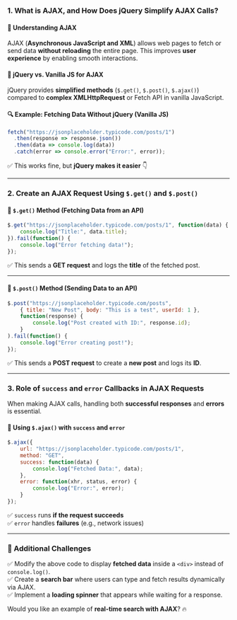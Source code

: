 ### **1. What is AJAX, and How Does jQuery Simplify AJAX Calls?**  

#### **📌 Understanding AJAX**  
AJAX (**Asynchronous JavaScript and XML**) allows web pages to fetch or send data **without reloading** the entire page. This improves **user experience** by enabling smooth interactions.  

#### **📌 jQuery vs. Vanilla JS for AJAX**  
jQuery provides **simplified methods** (`$.get()`, `$.post()`, `$.ajax()`) compared to **complex XMLHttpRequest** or Fetch API in vanilla JavaScript.

#### **🔍 Example: Fetching Data Without jQuery (Vanilla JS)**
```javascript
fetch("https://jsonplaceholder.typicode.com/posts/1")
  .then(response => response.json())
  .then(data => console.log(data))
  .catch(error => console.error("Error:", error));
```
✅ This works fine, but **jQuery makes it easier** 👇  

---

### **2. Create an AJAX Request Using `$.get()` and `$.post()`**  

#### **📌 `$.get()` Method** (Fetching Data from an API)
```javascript
$.get("https://jsonplaceholder.typicode.com/posts/1", function(data) {
    console.log("Title:", data.title);
}).fail(function() {
    console.log("Error fetching data!");
});
```
✅ This sends a **GET request** and logs the **title** of the fetched post.

---

#### **📌 `$.post()` Method** (Sending Data to an API)
```javascript
$.post("https://jsonplaceholder.typicode.com/posts", 
    { title: "New Post", body: "This is a test", userId: 1 }, 
    function(response) {
        console.log("Post created with ID:", response.id);
    }
).fail(function() {
    console.log("Error creating post!");
});
```
✅ This sends a **POST request** to create a **new post** and logs its **ID**.

---

### **3. Role of `success` and `error` Callbacks in AJAX Requests**  

When making AJAX calls, handling both **successful responses** and **errors** is essential.  

#### **📌 Using `$.ajax()` with `success` and `error`**  
```javascript
$.ajax({
    url: "https://jsonplaceholder.typicode.com/posts/1",
    method: "GET",
    success: function(data) {
        console.log("Fetched Data:", data);
    },
    error: function(xhr, status, error) {
        console.log("Error:", error);
    }
});
```
✅ `success` runs **if the request succeeds**  
✅ `error` handles **failures** (e.g., network issues)

---

### **🚀 Additional Challenges**
✅ Modify the above code to display **fetched data** inside a `<div>` instead of `console.log()`.  
✅ Create a **search bar** where users can type and fetch results dynamically via AJAX.  
✅ Implement a **loading spinner** that appears while waiting for a response.  

Would you like an example of **real-time search with AJAX**? 🔥